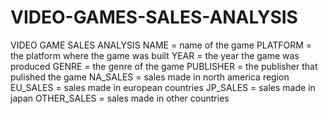 # VIDEO-GAMES-SALES-ANALYSIS
VIDEO GAME SALES ANALYSIS 
NAME = name of the game
PLATFORM = the platform where the game was built
YEAR = the year the game was produced
GENRE = the genre of the game
PUBLISHER = the publisher that pulished the game
NA_SALES = sales made in north america region 
EU_SALES = sales made in european countries
JP_SALES = sales made in japan 
OTHER_SALES = sales made in other countries


